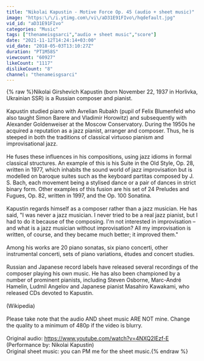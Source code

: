 ```yaml
---
title: "Nikolai Kapustin - Motive Force Op. 45 (audio + sheet music)"
image: "https:\/\/i.ytimg.com\/vi\/aD31E91FIvo\/hqdefault.jpg"
vid_id: "aD31E91FIvo"
categories: "Music"
tags: ["thenameisgsarci","audio + sheet music","score"]
date: "2021-11-12T14:24:14+03:00"
vid_date: "2018-05-03T13:10:27Z"
duration: "PT1M58S"
viewcount: "60927"
likeCount: "1117"
dislikeCount: "8"
channel: "thenameisgsarci"
---
```

{% raw %}Nikolai Girshevich Kapustin (born November 22, 1937 in Horlivka, Ukrainian SSR) is a Russian composer and pianist.<br /><br />Kapustin studied piano with Avrelian Rubakh (pupil of Felix Blumenfeld who also taught Simon Barere and Vladimir Horowitz) and subsequently with Alexander Goldenweiser at the Moscow Conservatory. During the 1950s he acquired a reputation as a jazz pianist, arranger and composer. Thus, he is steeped in both the traditions of classical virtuoso pianism and improvisational jazz.<br /><br />He fuses these influences in his compositions, using jazz idioms in formal classical structures. An example of this is his Suite in the Old Style, Op. 28, written in 1977, which inhabits the sound world of jazz improvisation but is modelled on baroque suites such as the keyboard partitas composed by J. S. Bach, each movement being a stylised dance or a pair of dances in strict binary form. Other examples of this fusion are his set of 24 Preludes and Fugues, Op. 82, written in 1997, and the Op. 100 Sonatina.<br /><br />Kapustin regards himself as a composer rather than a jazz musician. He has said, &quot;I was never a jazz musician. I never tried to be a real jazz pianist, but I had to do it because of the composing. I'm not interested in improvisation – and what is a jazz musician without improvisation? All my improvisation is written, of course, and they became much better; it improved them.&quot;<br /><br />Among his works are 20 piano sonatas, six piano concerti, other instrumental concerti, sets of piano variations, études and concert studies.<br /><br />Russian and Japanese record labels have released several recordings of the composer playing his own music. He has also been championed by a number of prominent pianists, including Steven Osborne, Marc-André Hamelin, Ludmil Angelov and Japanese pianist Masahiro Kawakami, who released CDs devoted to Kapustin.<br /><br />(Wikipedia)<br /><br />Please take note that the audio AND sheet music ARE NOT mine. Change the quality to a minimum of 480p if the video is blurry.<br /><br />Original audio: <a rel="nofollow" target="blank" href="https://www.youtube.com/watch?v=4NXQ2lEzf-E">https://www.youtube.com/watch?v=4NXQ2lEzf-E</a><br />(Performance by: Nikolai Kapustin)<br />Original sheet music: you can PM me for the sheet music.{% endraw %}
